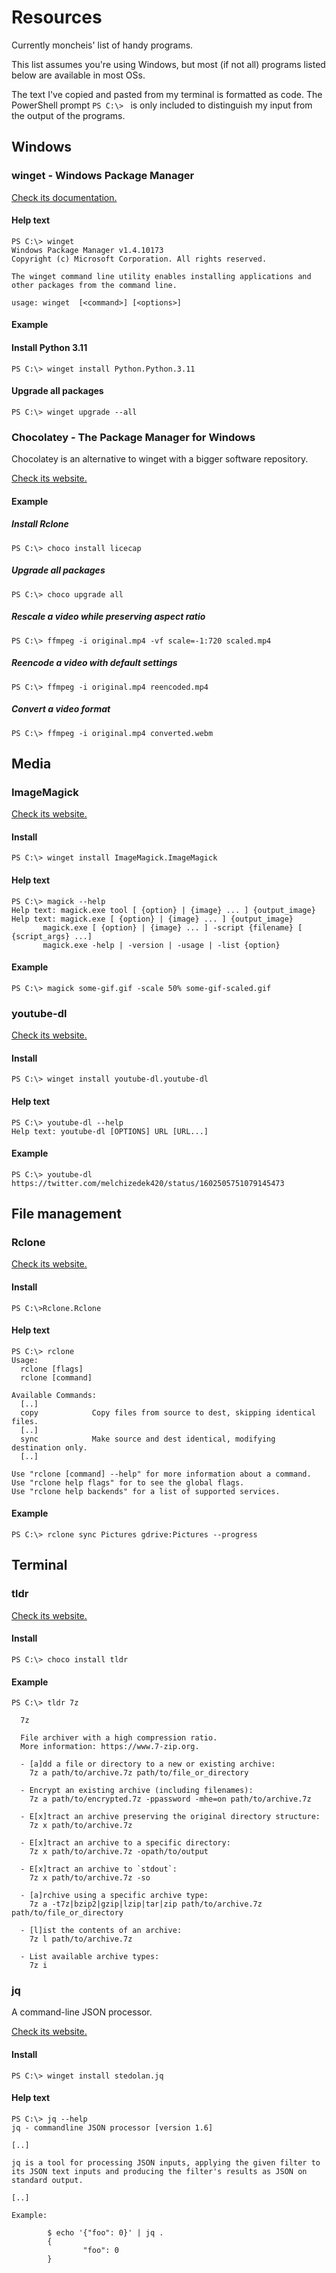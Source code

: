 # Resources

Currently moncheis' list of handy programs.

This list assumes you're using Windows, but most (if not all) programs listed
below are available in most OSs.

The text I've copied and pasted from my terminal is formatted as code. The
PowerShell prompt `PS C:\> ` is only included to distinguish my input from the
output of the programs.

## Windows

### winget - Windows Package Manager

[Check its documentation.](https://learn.microsoft.com/en-us/windows/package-manager/)

#### Help text

```
PS C:\> winget
Windows Package Manager v1.4.10173
Copyright (c) Microsoft Corporation. All rights reserved.

The winget command line utility enables installing applications and other packages from the command line.

usage: winget  [<command>] [<options>]
```

#### Example

#### Install Python 3.11

```
PS C:\> winget install Python.Python.3.11
```

#### Upgrade all packages

```
PS C:\> winget upgrade --all
```

### Chocolatey - The Package Manager for Windows

Chocolatey is an alternative to winget with a bigger software repository.

[Check its website.](https://chocolatey.org/)

#### Example

##### Install Rclone

```
PS C:\> choco install licecap
```

##### Upgrade all packages

```
PS C:\> choco upgrade all
```

##### Rescale a video while preserving aspect ratio

```
PS C:\> ffmpeg -i original.mp4 -vf scale=-1:720 scaled.mp4
```

##### Reencode a video with default settings

```
PS C:\> ffmpeg -i original.mp4 reencoded.mp4
```

##### Convert a video format

```
PS C:\> ffmpeg -i original.mp4 converted.webm
```

## Media

### ImageMagick

[Check its website.](https://imagemagick.org/index.php)

#### Install

```
PS C:\> winget install ImageMagick.ImageMagick
```

#### Help text

```
PS C:\> magick --help
Help text: magick.exe tool [ {option} | {image} ... ] {output_image}
Help text: magick.exe [ {option} | {image} ... ] {output_image}
       magick.exe [ {option} | {image} ... ] -script {filename} [ {script_args} ...]
       magick.exe -help | -version | -usage | -list {option}
```

#### Example

```
PS C:\> magick some-gif.gif -scale 50% some-gif-scaled.gif
```

### youtube-dl

[Check its website.](https://youtube-dl.org/)

#### Install

```
PS C:\> winget install youtube-dl.youtube-dl
```

#### Help text

```
PS C:\> youtube-dl --help
Help text: youtube-dl [OPTIONS] URL [URL...]
```

#### Example

```
PS C:\> youtube-dl https://twitter.com/melchizedek420/status/1602505751079145473
```

## File management

### Rclone

[Check its website.](https://rclone.org/)

#### Install

```
PS C:\>Rclone.Rclone
```

#### Help text

```
PS C:\> rclone
Usage:
  rclone [flags]
  rclone [command]

Available Commands:
  [..]
  copy            Copy files from source to dest, skipping identical files.
  [..]
  sync            Make source and dest identical, modifying destination only.
  [..]

Use "rclone [command] --help" for more information about a command.
Use "rclone help flags" for to see the global flags.
Use "rclone help backends" for a list of supported services.
```

#### Example

```
PS C:\> rclone sync Pictures gdrive:Pictures --progress
```

## Terminal

### tldr

[Check its website.](https://tldr.sh/)

#### Install

```
PS C:\> choco install tldr
```

#### Example

```
PS C:\> tldr 7z

  7z

  File archiver with a high compression ratio.
  More information: https://www.7-zip.org.

  - [a]dd a file or directory to a new or existing archive:
    7z a path/to/archive.7z path/to/file_or_directory

  - Encrypt an existing archive (including filenames):
    7z a path/to/encrypted.7z -ppassword -mhe=on path/to/archive.7z

  - E[x]tract an archive preserving the original directory structure:
    7z x path/to/archive.7z

  - E[x]tract an archive to a specific directory:
    7z x path/to/archive.7z -opath/to/output

  - E[x]tract an archive to `stdout`:
    7z x path/to/archive.7z -so

  - [a]rchive using a specific archive type:
    7z a -t7z|bzip2|gzip|lzip|tar|zip path/to/archive.7z path/to/file_or_directory

  - [l]ist the contents of an archive:
    7z l path/to/archive.7z

  - List available archive types:
    7z i
```

### jq

A command-line JSON processor.

[Check its website.](https://stedolan.github.io/jq/)

#### Install

```
PS C:\> winget install stedolan.jq
```

#### Help text

```
PS C:\> jq --help
jq - commandline JSON processor [version 1.6]

[..]

jq is a tool for processing JSON inputs, applying the given filter to
its JSON text inputs and producing the filter's results as JSON on
standard output.

[..]

Example:

        $ echo '{"foo": 0}' | jq .
        {
                "foo": 0
        }
```
